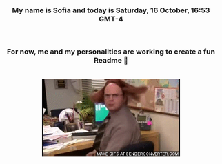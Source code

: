 


<div align="center">
<h3 >My name is Sofia and today is Saturday, 16 October, 16:53 GMT-4</h3><br>
<h3 >For now, me and my personalities are working to create a fun Readme 👋
</h3><br>
<img src='img/dwight.gif' alt='working...'/>
</div>
